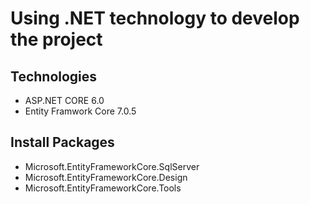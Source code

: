 # Using .NET technology to develop the project
## Technologies
- ASP.NET CORE 6.0
- Entity Framwork Core 7.0.5
## Install Packages
- Microsoft.EntityFrameworkCore.SqlServer
- Microsoft.EntityFrameworkCore.Design
- Microsoft.EntityFrameworkCore.Tools